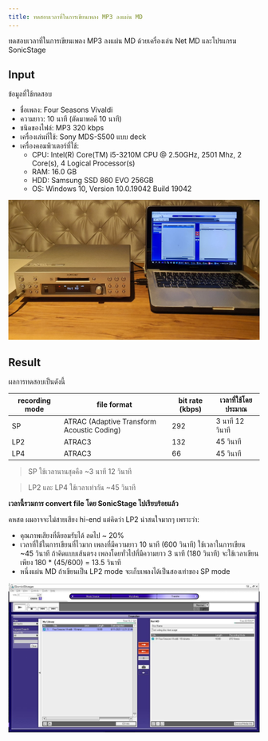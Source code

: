 ```yaml
---
title: ทดสอบเวลาที่ในการเขียนเพลง MP3 ลงแผ่น MD
---
```


ทดสอบเวลาที่ในการเขียนเพลง MP3 ลงแผ่น MD ด้วยเครื่องเล่น Net MD และโปรแกรม SonicStage

## Input
ข้อมูลที่ใช้ทดสอบ

- ชื่อเพลง: Four Seasons Vivaldi
- ความยาว: 10 นาที (ตัดมาพอดี 10 นาที)
- ชนิดของไฟล์: MP3 320 kbps
- เครื่องเล่นที่ใช้: Sony MDS-S500 แบบ deck
- เครื่องคอมพิวเตอร์ที่ใช้:
  - CPU: Intel(R) Core(TM) i5-3210M CPU @ 2.50GHz, 2501 Mhz,
    2 Core(s), 4 Logical Processor(s)
  - RAM: 16.0 GB
  - HDD: Samsung SSD 860 EVO 256GB
  - OS: Windows 10, Version	10.0.19042 Build 19042

![](images/writing-disc-time-usage-test/test-devices.png)

## Result
ผลการทดสอบเป็นดังนี้

| recording mode | file format                                | bit rate (kbps) | เวลาที่ใช้โดยประมาณ     |
|----------------|--------------------------------------------|-----------------|------------------|
| SP             | ATRAC (Adaptive Transform Acoustic Coding) | 292             | 3 นาที 12 วินาที |
| LP2            | ATRAC3                                     | 132             | 45 วินาที        |
| LP4            | ATRAC3                                     | 66              | 45 วินาที        |

> SP ใช้เวลานานสุดคือ ~3 นาที 12 วินาที

> LP2 และ LP4 ใช้เวลาเท่ากัน ~45 วินาที

**เวลานี้รวมการ convert file โดย SonicStage ไปเรียบร้อยแล้ว**

คหสต ผมอาจจะไม่สายเสียง hi-end แต่คิดว่า LP2 น่าสนใจมากๆ เพราะว่า:
- คุณภาพเสียงที่ดียอมรับได้ ลดไป ~ 20%
- เวลาที่ใช้ในการเขียนที่ไวมาก เพลงที่มีความยาว 10 นาที (600 วินาที) ใช้เวลาในการเขียน ~45 วินาที
  ถ้าคิดแบบเส้นตรง เพลงโดยทั่วไปที่มีความยาว 3 นาที (180 วินาที) จะใช้เวลาเขียนเพียง 180 * (45/600) = 13.5 วินาที
- หนึ่งแผ่น MD ถ้าเขียนเป็น LP2 mode จะเก็บเพลงได้เป็นสองเท่าของ SP mode

![](images/writing-disc-time-usage-test/test-output.png)
